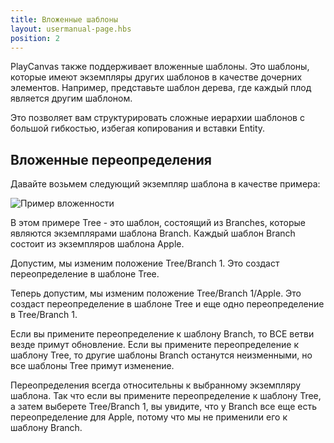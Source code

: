 ```yaml
---
title: Вложенные шаблоны
layout: usermanual-page.hbs
position: 2
---
```


PlayCanvas также поддерживает вложенные шаблоны. Это шаблоны, которые имеют экземпляры других шаблонов в качестве дочерних элементов. Например, представьте шаблон дерева, где каждый плод является другим шаблоном.

Это позволяет вам структурировать сложные иерархии шаблонов с большой гибкостью, избегая копирования и вставки Entity.

## Вложенные переопределения

Давайте возьмем следующий экземпляр шаблона в качестве примера:

![Пример вложенности][1]

В этом примере Tree - это шаблон, состоящий из Branches, которые являются экземплярами шаблона Branch. Каждый шаблон Branch состоит из экземпляров шаблона Apple.

Допустим, мы изменим положение Tree/Branch 1. Это создаст переопределение в шаблоне Tree.

Теперь допустим, мы изменим положение Tree/Branch 1/Apple. Это создаст переопределение в шаблоне Tree и еще одно переопределение в Tree/Branch 1.

Если вы примените переопределение к шаблону Branch, то ВСЕ ветви везде примут обновление. Если вы примените переопределение к шаблону Tree, то другие шаблоны Branch останутся неизменными, но все шаблоны Tree примут изменение.

Переопределения всегда относительны к выбранному экземпляру шаблона. Так что если вы примените переопределение к шаблону Tree, а затем выберете Tree/Branch 1, вы увидите, что у Branch все еще есть переопределение для Apple, потому что мы не применили его к шаблону Branch.

[1]: /images/user-manual/templates/nested.png
